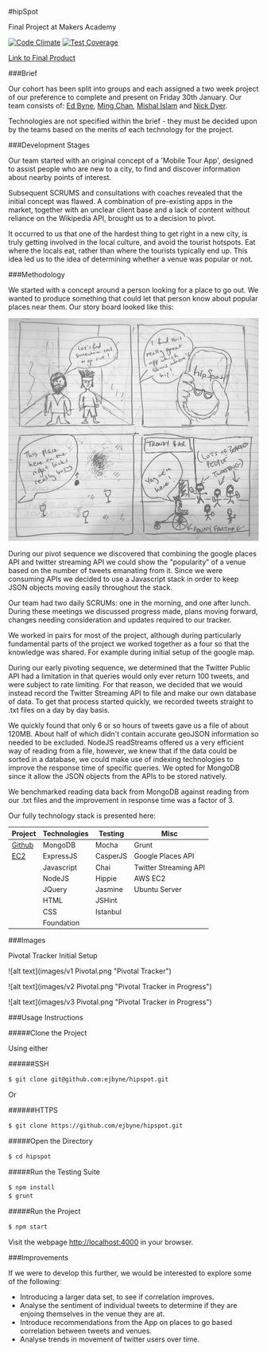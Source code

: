 #hipSpot

Final Project at Makers Academy

[![Code
Climate](https://codeclimate.com/github/ejbyne/hipspot/badges/gpa.svg)](https://codeclimate.com/github/ejbyne/hipspot) [![Test
Coverage](https://codeclimate.com/github/ejbyne/hipspot/badges/coverage.svg)](https://codeclimate.com/github/ejbyne/hipspot)

[Link to Final Product](http://hipspot.uk/)

###Brief

Our cohort has been split into groups and each assigned a two week project of our
preference to complete and present on
Friday 30th January. Our team consists of: [Ed
Byne](https://github.com/ejbyne), [Ming Chan](https://github.com/ming-chan),
[Mishal Islam](https://github.com/mishal1) and [Nick
Dyer](https://github.com/nickbdyer).

Technologies are not specified within the brief - they must be decided upon by
the teams based on the merits of
each technology for the project.

###Development Stages

Our team started with an original concept of a 'Mobile Tour App', designed to
assist people who are new to a city, to find and discover information about
nearby points of interest. 

Subsequent SCRUMS and consultations with coaches revealed that the initial
concept was flawed. A combination of pre-existing apps in the market, together
with an unclear client base and a lack of content without reliance on the
Wikipedia API, brought us to a decision to pivot.

It occurred to us that one of the hardest thing to get right in a new city, is
truly getting involved in the local culture, and avoid the tourist hotspots.
Eat where the locals eat, rather than where the tourists typically end up. This
idea led us to the idea of determining whether a venue was popular or not.

###Methodology

We started with a concept around a person looking for a place to go out. We
wanted to produce something that could let that person know about popular
places near them. Our story board looked like this:

![alt text](images/userstory.JPG
"User Story Board")

During our pivot sequence we discovered that combining the google places API
and twitter streaming API we could show the "popularity" of a venue based on
the number of tweets emanating from it. Since we were consuming APIs we decided
to use a Javascript stack in order to keep JSON objects moving easily
throughout the stack.

Our team had two daily SCRUMs: one in the morning, and one after lunch. During
these meetings we discussed progress made, plans moving forward, changes needing
consideration and updates required to our tracker.

We worked in pairs for most of the project, although during particularly
fundamental parts of the project we worked together as a four so that the knowledge was
shared. For example during initial setup of the google map.

During our early pivoting sequence, we determined that the Twitter Public API
had a limitation in that queries would only ever return 100 tweets, and were
subject to rate limiting. For that reason, we decided that we would instead
record the Twitter Streaming API to file and make our own database of data. To
get that process started quickly, we recorded tweets straight to .txt files on
a day by day basis.

We quickly found that only 6 or so hours of tweets gave us a file of about
120MB. About half of which didn't contain accurate geoJSON information so
needed to be excluded. NodeJS readStreams offered us a very efficient way of
reading from a file, however, we knew that if the data could be sorted in
a database, we could make use of indexing technologies to improve the response
time of specific queries. We opted for MongoDB since it allow the JSON objects
from the APIs to be stored natively.

We benchmarked reading data back from MongoDB against reading from our .txt
files and the improvement in response time was a factor of 3.

Our fully technology stack is presented here:

| Project                                     | Technologies | Testing  | Misc                  |
|---------------------------------------------|--------------|----------|-----------------------|
| [Github](https://github.com/ejbyne/hipspot) | MongoDB      | Mocha    | Grunt                 |
| [EC2](http://www.hipspot.uk/)               | ExpressJS    | CasperJS | Google Places API     |
|                                             | Javascript   | Chai     | Twitter Streaming API |
|                                             | NodeJS       | Hippie   | AWS EC2               |
|                                             | JQuery       | Jasmine  | Ubuntu Server         |
|                                             | HTML         | JSHint   |                       |
|                                             | CSS          | Istanbul |                       |
|                                             | Foundation   |          |                       |


###Images

Pivotal Tracker Initial Setup

![alt text](images/v1 Pivotal.png
"Pivotal Tracker")

![alt text](images/v2 Pivotal.png
"Pivotal Tracker in Progress")

![alt text](images/v3 Pivotal.png
"Pivotal Tracker in Progress")

###Usage Instructions 

#####Clone the Project

Using either

######SSH

```sh
$ git clone git@github.com:ejbyne/hipspot.git
```
Or

######HTTPS
```sh
$ git clone https://github.com/ejbyne/hipspot.git
```
#####Open the Directory

```sh
$ cd hipspot
```

#####Run the Testing Suite

```sh
$ npm install
$ grunt
```

#####Run the Project

```sh
$ npm start
```

Visit the webpage [http://localhost:4000](http://localhost:4000/) in your
browser.

###Improvements

If we were to develop this further, we would be interested to explore some of
the following:

- Introducing a larger data set, to see if correlation improves.
- Analyse the sentiment of individual tweets to determine if they are enjoing
  themselves in the venue they are at. 
- Introduce recommendations from the App on places to go based correlation
  between tweets and venues.
- Analyse trends in movement of twitter users over time. 



